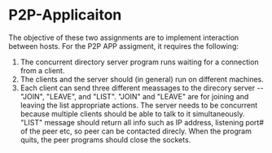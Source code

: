 # P2P-Applicaiton
The objective of these two assignments are to implement interaction between hosts.
For the P2P APP assigment, it requires the following:
1. The concurrent directory server program runs waiting for a connection from a client.
2. The clients and the server should (in general) run on different machines.
3. Each client can send three different meassages to the direcory server -- "JOIN", "LEAVE", and "LIST". "JOIN" and "LEAVE" are for joining and leaving the list appropriate actions. The server needs to be concurrent because multiple clients should be able to talk to it simultaneously. "LIST" message should return all info such as IP address, listening port# of the peer etc, so peer can be contacted direcly.
When the program quits, the peer programs should close the sockets.
